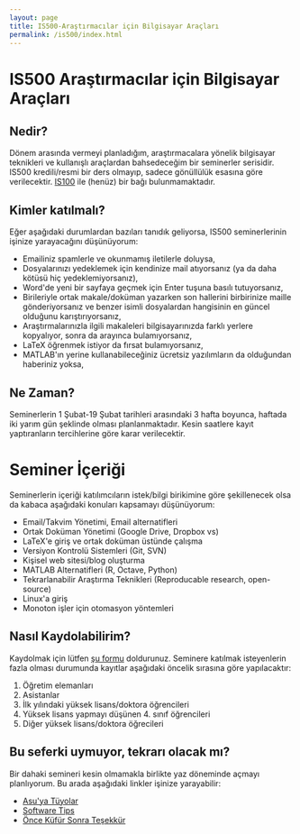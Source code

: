 ```yaml
---
layout: page
title: IS500-Araştırmacılar için Bilgisayar Araçları
permalink: /is500/index.html
---
```


# IS500 Araştırmacılar için Bilgisayar Araçları

## Nedir?

Dönem arasında vermeyi planladığım, araştırmacalara yönelik bilgisayar teknikleri ve kullanışlı araçlardan  bahsedeceğim bir seminerler serisidir. IS500 kredili/resmi bir ders olmayıp, sadece gönüllülük esasına göre verilecektir. [IS100](http://ii.metu.edu.tr/is100/) ile (henüz) bir bağı bulunmamaktadır.

## Kimler katılmalı?

Eğer aşağıdaki durumlardan bazıları tanıdık geliyorsa, IS500 seminerlerinin işinize yarayacağını düşünüyorum:

- Emailiniz spamlerle ve okunmamış iletilerle doluysa,
- Dosyalarınızı yedeklemek için kendinize mail atıyorsanız (ya da daha kötüsü hiç yedeklemiyorsanız),
- Word'de yeni bir sayfaya geçmek için Enter tuşuna basılı tutuyorsanız,
- Birileriyle ortak makale/doküman yazarken son hallerini birbirinize maille gönderiyorsanız ve benzer isimli dosyalardan hangisinin en güncel olduğunu karıştırıyorsanız,
- Araştırmalarınızla ilgili makaleleri bilgisayarınızda farklı yerlere kopyalıyor, sonra da arayınca bulamıyorsanız,
- LaTeX öğrenmek istiyor da fırsat bulamıyorsanız,
- MATLAB'ın yerine kullanabileceğiniz ücretsiz yazılımların da olduğundan haberiniz yoksa,

## Ne Zaman?

Seminerlerin 1 Şubat-19 Şubat tarihleri arasındaki 3 hafta boyunca, haftada iki yarım gün şeklinde olması planlanmaktadır. Kesin saatlere kayıt yaptıranların tercihlerine göre karar verilecektir.

# Seminer İçeriği

Seminerlerin içeriği katılımcıların istek/bilgi birikimine göre şekillenecek olsa da kabaca aşağıdaki konuları kapsamayı düşünüyorum:

- Email/Takvim Yönetimi, Email alternatifleri
- Ortak Doküman Yönetimi (Google Drive, Dropbox vs)
- LaTeX'e giriş ve ortak doküman üstünde çalışma
- Versiyon Kontrolü Sistemleri (Git, SVN)
- Kişisel web sitesi/blog oluşturma
- MATLAB Alternatifleri (R, Octave, Python)
- Tekrarlanabilir Araştırma Teknikleri (Reproducable research, open-source)
- Linux'a giriş
- Monoton işler için otomasyon yöntemleri


## Nasıl Kaydolabilirim?

Kaydolmak için lütfen [şu formu](https://docs.google.com/forms/d/1YjEeTyUP6XQR0Fg42dlmUK6CSupf35ameRTvVOgb0p4/viewform) doldurunuz. Seminere katılmak isteyenlerin fazla olması durumunda kayıtlar aşağıdaki öncelik sırasına göre yapılacaktır:

1. Öğretim elemanları
2. Asistanlar
3. İlk yılındaki yüksek lisans/doktora öğrencileri
4. Yüksek lisans yapmayı düşünen 4. sınıf öğrencileri
5. Diğer yüksek lisans/doktora öğrecileri

## Bu seferki uymuyor, tekrarı olacak mı?

Bir dahaki semineri kesin olmamakla birlikte yaz döneminde açmayı planlıyorum. Bu arada aşağıdaki linkler işinize yarayabilir:

- [Asu'ya Tüyolar](http://asuyatuyolar.org/)
- [Software Tips](http://keysan.me/tips/)
- [Önce Küfür Sonra Teşekkür](http://keysan.me/okst/)

